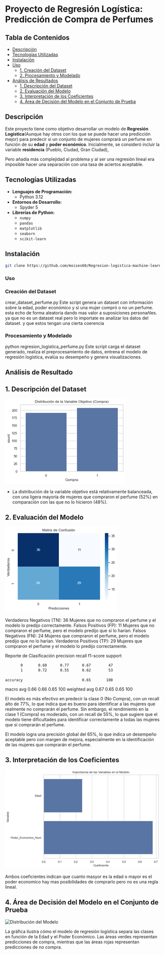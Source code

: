 # Proyecto de Regresión Logística: Predicción de Compra de Perfumes

## Tabla de Contenidos

- [Descripción](#descripción)
- [Tecnologías Utilizadas](#tecnologías-utilizadas)
- [Instalación](#instalación)
- [Uso](#uso)
  - [1. Creación del Dataset](#1-creación-del-dataset)
  - [2. Procesamiento y Modelado](#2-procesamiento-y-modelado)
- [Análisis de Resultados](#análisis-de-resultados)
  - [1. Descripción del Dataset](#1-descripción-del-dataset)
  - [2. Evaluación del Modelo](#2-evaluación-del-modelo)
  - [3. Interpretación de los Coeficientes](#3-interpretación-de-los-coeficientes)
  - [4. Área de Decisión del Modelo en el Conjunto de Prueba](#3-Área-de-Decisión-del-Modelo-en-el-Conjunto-de-Prueba)

## Descripción

Este proyecto tiene como objetivo desarrollar un modelo de **Regresión Logística**(Aunque hay otros con los que se puede hacer una predicción mejor) para predecir si un conjunto de mujeres comprará un perfume en función de su **edad** y **poder económico**. Inicialmente, se consideró incluir la variable **residencia** (Pueblo, Ciudad, Gran Ciudad),

Pero añadía más complejidad al problema y al ser una regresión lineal era imposible hacer una separación con una tasa de aciertos aceptable. 

## Tecnologías Utilizadas

- **Lenguajes de Programación:**
  - Python 3.12
- **Entornos de Desarrollo:**
  - Spyder 5
- **Librerías de Python:**
  - `numpy`
  - `pandas`
  - `matplotlib`
  - `seaborn`
  - `scikit-learn`

## Instalación

```bash
git clone https://github.com/moises60/Regresion-logistica-machine-learning.git
```
### Uso 
### Creación del Dataset 
 crear_dataset_perfume.py
 Este script genera un dataset con información sobre la edad, poder económico y si una mujer compró o no un perfume. esta echo de forma aleatoria dando mas valor a suposiciones personañles. ya que no es un dataset 
 real pero lo importate es analizar los datos del dataset. y que estos tengan una cierta coerencia 

 ### Procesamiento y Modelado
  python regresion_logistica_perfume.py
  Este script carga el dataset generado, realiza el preprocesamiento de datos, entrena el modelo de regresión logística, evalúa su desempeño y genera visualizaciones.

## Análisis de Resultado

## 1. Descripción del Dataset
![Distribución de la Variable 'Compra'](assets/distribucion_variable_dependiente.png)

- La distribución de la variable objetivo está relativamente balanceada, con una ligera mayoría de mujeres que compraron el perfume (52%) en comparación con las que no lo hicieron (48%).

## 2. Evaluación del Modelo
![Matriz de Confusión](assets/matriz_confusion.png)

Verdaderos Negativos (TN): 36
Mujeres que no compraron el perfume y el modelo lo predijo correctamente.
Falsos Positivos (FP): 11
Mujeres que no compraron el perfume, pero el modelo predijo que sí lo harían.
Falsos Negativos (FN): 24
Mujeres que compraron el perfume, pero el modelo predijo que no lo harían.
Verdaderos Positivos (TP): 29
Mujeres que compraron el perfume y el modelo lo predijo correctamente.

Reporte de Clasificación
              precision    recall  f1-score   support

           0       0.60      0.77      0.67        47
           1       0.72      0.55      0.62        53

    accuracy                           0.65       100
   macro avg       0.66      0.66      0.65       100
weighted avg       0.67      0.65      0.65       100

El modelo es más efectivo en predecir la clase 0 (No Compra), con un recall alto de 77%, lo que indica que es bueno para identificar a las mujeres que realmente no comprarán el perfume.
Sin embargo, el rendimiento en la clase 1 (Compra) es moderado, con un recall de 55%, lo que sugiere que el modelo tiene dificultades para identificar correctamente a todas las mujeres que sí comprarán el perfume.

El modelo logra una precisión global del 65%, lo que indica un desempeño aceptable pero con margen de mejora, especialmente en la identificación de las mujeres que comprarán el perfume.

## 3. Interpretación de los Coeficientes

![Importancia de las variavles del modelo](assets/coeficientes_modelo.png)

Ambos coeficientes indican que cuanto masyor es la edad o mayor es el poder economico hay mas posibilidades de comprarlo pero no es una regla lineal. 


## 4. Área de Decisión del Modelo en el Conjunto de Prueba

![Distribución del Modelo](assets/Distribución_Modelo.png) 

La gráfica ilustra cómo el modelo de regresión logística separa las clases en función de la Edad y el Poder Económico.
Las áreas verdes representan predicciones de compra, mientras que las áreas rojas representan predicciones de no compra.


